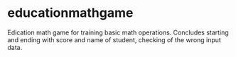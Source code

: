 # educationmathgame
Edication math game for training basic math operations. Concludes starting and ending with score and name of student, checking of the wrong input data.
